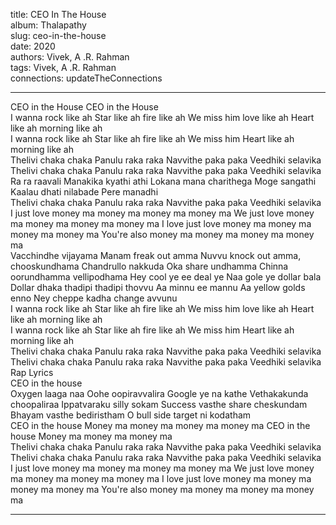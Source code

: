 title: CEO In The House  
album: Thalapathy  
slug: ceo-in-the-house  
date: 2020  
authors: Vivek, A .R. Rahman  
tags: Vivek, A .R. Rahman  
connections: updateTheConnections  

------------

CEO in the House CEO in the House  
I wanna rock like ah Star like ah fire like ah We miss him love like ah Heart like ah morning like ah  
I wanna rock like ah Star like ah fire like ah We miss him Heart like ah morning like ah  
Thelivi chaka chaka Panulu raka raka Navvithe paka paka Veedhiki selavika  
Thelivi chaka chaka Panulu raka raka Navvithe paka paka Veedhiki selavika  
Ra ra raavali Manakika kyathi athi Lokana mana charithega Moge sangathi Kaalau dhati nilabade Pere manadhi  
Thelivi chaka chaka Panulu raka raka Navvithe paka paka Veedhiki selavika  
I just love money ma money ma money ma money ma We just love money ma money ma money ma money ma I love just love money ma money ma money ma money ma You're also money ma money ma money ma money ma  
Vacchindhe vijayama Manam freak out amma Nuvvu knock out amma, chooskundhama Chandrullo nakkuda Oka share undhamma Chinna oorundhamma vellipodhama Hey cool ye ee deal ye Naa gole ye dollar bala Dollar dhaka thadipi thadipi thovvu Aa minnu ee mannu Aa yellow golds enno Ney cheppe kadha change avvunu  
I wanna rock like ah Star like ah fire like ah We miss him love like ah Heart like ah morning like ah  
I wanna rock like ah Star like ah fire like ah We miss him Heart like ah morning like ah  
Thelivi chaka chaka Panulu raka raka Navvithe paka paka Veedhiki selavika  
Thelivi chaka chaka Panulu raka raka Navvithe paka paka Veedhiki selavika  
Rap Lyrics  
CEO in the house  
Oxygen laaga naa Oohe oopiravvalira Google ye na kathe Vethakakunda choopaliraa Ippatvaraku silly sokam Success vasthe share cheskundam Bhayam vasthe bediristham O bull side target ni kodatham  
CEO in the house Money ma money ma money ma money ma CEO in the house Money ma money ma money ma  
Thelivi chaka chaka Panulu raka raka Navvithe paka paka Veedhiki selavika  
Thelivi chaka chaka Panulu raka raka Navvithe paka paka Veedhiki selavika  
I just love money ma money ma money ma money ma We just love money ma money ma money ma money ma I love just love money ma money ma money ma money ma You're also money ma money ma money ma money ma  


------------
